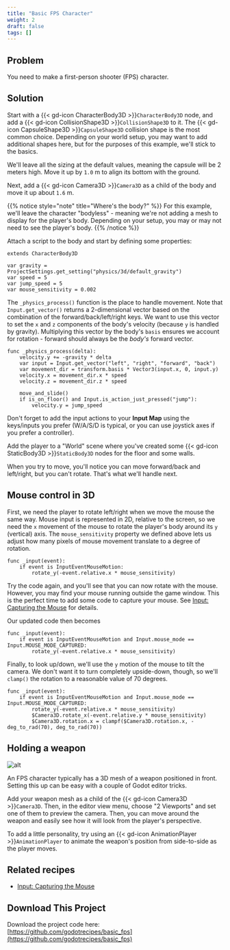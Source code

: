```yaml
---
title: "Basic FPS Character"
weight: 2
draft: false
tags: []
---
```


## Problem

You need to make a first-person shooter (FPS) character.

## Solution

Start with a {{< gd-icon CharacterBody3D >}}`CharacterBody3D` node, and add a {{< gd-icon CollisionShape3D >}}`CollisionShape3D` to it. The {{< gd-icon CapsuleShape3D >}}`CapsuleShape3D` collision shape is the most common choice. Depending on your world setup, you may want to add additional shapes here, but for the purposes of this example, we'll stick to the basics.

We'll leave all the sizing at the default values, meaning the capsule will be 2 meters high. Move it up by `1.0` m to align its bottom with the ground.

Next, add a {{< gd-icon Camera3D >}}`Camera3D` as a child of the body and move it up about `1.6` m.

{{% notice style="note" title="Where's the body?" %}}
For this example, we'll leave the character "bodyless" - meaning we're not adding a mesh to display for the player's body. Depending on your setup, you may or may not need to see the player's body.
{{% /notice %}}

Attach a script to the body and start by defining some properties:

```gdscript
extends CharacterBody3D

var gravity = ProjectSettings.get_setting("physics/3d/default_gravity")
var speed = 5
var jump_speed = 5
var mouse_sensitivity = 0.002
```

The `_physics_process()` function is the place to handle movement. Note that `Input.get_vector()` returns a 2-dimensional vector based on the combination of the forward/back/left/right keys. We want to use this vector to set the `x` and `z` components of the body's velocity (because `y` is handled by gravity). Multiplying this vector by the body's `basis` ensures we account for rotation - forward should always be the *body's* forward vector.

```gdscript
func _physics_process(delta):
    velocity.y += -gravity * delta
    var input = Input.get_vector("left", "right", "forward", "back")
    var movement_dir = transform.basis * Vector3(input.x, 0, input.y)
    velocity.x = movement_dir.x * speed
    velocity.z = movement_dir.z * speed

    move_and_slide()
    if is_on_floor() and Input.is_action_just_pressed("jump"):
        velocity.y = jump_speed
```

Don't forget to add the input actions to your **Input Map** using the keys/inputs you prefer (W/A/S/D is typical, or you can use joystick axes if you prefer a controller).

Add the player to a "World" scene where you've created some {{< gd-icon StaticBody3D >}}`StaticBody3D` nodes for the floor and some walls.

When you try to move, you'll notice you can move forward/back and left/right, but you can't rotate. That's what we'll handle next.

## Mouse control in 3D

First, we need the player to rotate left/right when we move the mouse the same way. Mouse input is represented in 2D, relative to the screen, so we need the `x` movement of the mouse to rotate the player's body around its `y` (vertical) axis. The `mouse_sensitivity` property we defined above lets us adjust how many pixels of mouse movement translate to a degree of rotation.

```gdscript
func _input(event):
    if event is InputEventMouseMotion:
        rotate_y(-event.relative.x * mouse_sensitivity)
```

Try the code again, and you'll see that you can now rotate with the mouse. However, you may find your mouse running outside the game window. This is the perfect time to add some code to capture your mouse. See [Input: Capturing the Mouse](/godot_recipes/4.x/input/mouse_capture/) for details.

Our updated code then becomes

```gdscript
func _input(event):
    if event is InputEventMouseMotion and Input.mouse_mode == Input.MOUSE_MODE_CAPTURED:
        rotate_y(-event.relative.x * mouse_sensitivity)
```

Finally, to look up/down, we'll use the `y` motion of the mouse to tilt the camera. We don't want it to turn completely upside-down, though, so we'll `clamp()` the rotation to a reasonable value of 70 degrees.

```gdscript
func _input(event):
    if event is InputEventMouseMotion and Input.mouse_mode == Input.MOUSE_MODE_CAPTURED:
        rotate_y(-event.relative.x * mouse_sensitivity)
        $Camera3D.rotate_x(-event.relative.y * mouse_sensitivity)
        $Camera3D.rotation.x = clampf($Camera3D.rotation.x, -deg_to_rad(70), deg_to_rad(70))
```

## Holding a weapon

![alt](/godot_recipes/4.x/img/fps_01.png)

An FPS character typically has a 3D mesh of a weapon positioned in front. Setting this up can be easy with a couple of Godot editor tricks.

Add your weapon mesh as a child of the {{< gd-icon Camera3D >}}`Camera3D`. Then, in the editor view menu, choose "2 Viewports" and set one of them to preview the camera. Then, you can move around the weapon and easily see how it will look from the player's perspective.

To add a little personality, try using an {{< gd-icon AnimationPlayer >}}`AnimationPlayer` to animate the weapon's position from side-to-side as the player moves.


## Related recipes

- [Input: Capturing the Mouse](/godot_recipes/4.x/input/mouse_capture/)


## <i class="fas fa-code-branch"></i> Download This Project

Download the project code here: [https://github.com/godotrecipes/basic_fps](https://github.com/godotrecipes/basic_fps)
